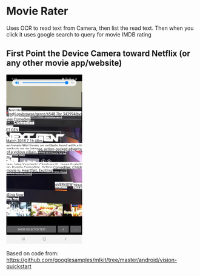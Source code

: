 # Movie Rater

Uses OCR to read text from Camera, then list the read text. Then when you click it uses
google search to query for movie IMDB rating 


## First Point the Device Camera toward Netflix (or any other movie app/website)

<img src="https://raw.githubusercontent.com/mhewedy/movie-rater/master/etc/1.jpg" alt="drawing" style="width:200px;"/>


Based on code from: https://github.com/googlesamples/mlkit/tree/master/android/vision-quickstart 